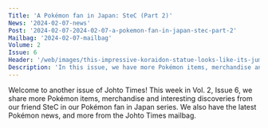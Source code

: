 ```yaml
---
Title: 'A Pokémon fan in Japan: SteC (Part 2)'
News: '2024-02-07-news'
Post: '2024-02-07-2024-02-07-a-pokemon-fan-in-japan-stec-part-2'
Mailbag: '2024-02-07-mailbag'
Volume: 2
Issue: 6
Header: '/web/images/this-impressive-koraidon-statue-looks-like-its-jumping-right-out-of-the-wall-in-the-osaka-pokemon-ce.jpeg'
Description: 'In this issue, we have more Pokémon items, merchandise and sights from SteC, a Pokémon fan in Japan! We''ve also got more Pokémon news and mailbag content to share with you'
---
```

Welcome to another issue of Johto Times! This week in Vol. 2, Issue 6, we share more Pokémon items, merchandise and interesting discoveries from our friend SteC in our Pokémon fan in Japan series. We also have the latest Pokémon news, and more from the Johto Times mailbag.